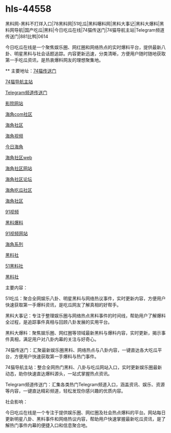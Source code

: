 # hls-44558
黑料网-黑料不打烊入口|78黑料网|51吃瓜|黑料曝料网|黑料大事记|黑料大爆料|黑料网导航|国产吃瓜|黑料|今日吃瓜在线|74猫传送门|74猫导航主站|Telegram频道传送门|881比鸭|0614

今日吃瓜在线是一个聚焦娱乐圈、网红圈和网络热点的实时爆料平台，提供最新八卦、明星黑料与社会话题追踪。内容更新迅速，分类清晰，方便用户随时随地获取第一手吃瓜资讯，是热衷爆料网友的理想聚集地。

** 主要地址：<a href="https://74mao.com/">74猫传送门</a>

<a href="https://74mao.com/">74猫导航主站</a>

<a href="https://74mao.com/">Telegram频道传送门</a>

<a href="https://hj-218.pages.dev/">影院网站</a>

<a href="https://hj-219.pages.dev/">海角com社区</a>

<a href="https://hj-224.pages.dev/">海角社区</a>

<a href="https://hj-225.pages.dev/">海角视频</a>

<a href="https://hj-229.pages.dev/">今日海角</a>

<a href="https://hj-230.pages.dev/">海角社区web</a>

<a href="https://hj-233.pages.dev/">海角社区网站</a>

<a href="https://hj-235.pages.dev/">海角社区论坛</a>

<a href="https://hj-237.pages.dev/">海角吃瓜社区</a>

<a href="https://hj-241.pages.dev/">海角社区</a>

<a href="https://hj-361.pages.dev/">91视频</a>

<a href="https://hj-363.pages.dev/">黑料爆料</a>

<a href="https://hj-364.pages.dev/">91视频网站</a>

<a href="https://hj-376.pages.dev/">海角系列</a>

<a href="https://hls-15.pages.dev/">黑料社</a>

<a href="https://hls-17.pages.dev/">51黑料社</a>

<a href="https://hls-19.pages.dev/">黑料社</a>

主要内容：

51吃瓜：聚合全网娱乐八卦、明星黑料与网络热议事件，实时更新内容，方便用户快速获取第一手爆料资讯，是吃瓜网友了解真相的好帮手。

黑料大事记：专注于整理娱乐圈与网络热点黑料事件的时间线，帮助用户了解爆料全过程，是追踪事件真相与回顾八卦发展的实用平台。

黑料大爆料：聚焦娱乐圈、网红圈等领域最新黑料与爆料内容，实时更新，揭示事件真相，满足用户对八卦内幕的关注与好奇心。

74猫传送门：汇聚最新娱乐圈黑料、网络热点与八卦内容，一键直达各大吃瓜平台，方便用户快速获取第一手爆料与热门事件。

74猫导航主站：整合全网热门黑料、八卦与吃瓜网站入口，实时更新娱乐圈最新动态，助你快速直达爆料源头，一站式掌握热点资讯。

Telegram频道传送门：汇集各类热门Telegram频道入口，涵盖资讯、娱乐、资源等内容，一键直达精彩频道，轻松发现你感兴趣的优质内容。

社会影响：

今日吃瓜在线是一个专注于提供娱乐圈、网红圈及社会热点爆料的平台。网站每日更新明星八卦、黑料事件和网络热议内容，帮助用户快速掌握最新吃瓜资讯，是了解热门事件内幕的便捷入口和信息聚合地。
